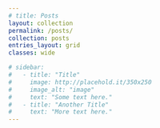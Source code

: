 ```yaml
---
# title: Posts
layout: collection
permalink: /posts/
collection: posts
entries_layout: grid
classes: wide

# sidebar:
#   - title: "Title"
#     image: http://placehold.it/350x250
#     image_alt: "image"
#     text: "Some text here."
#   - title: "Another Title"
#     text: "More text here."
---
```




